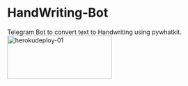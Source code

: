 # HandWriting-Bot
Telegram Bot to convert text to Handwriting using pywhatkit. 
<a href="https://heroku.com/deploy?template= https://heroku.com/deploy?template=https://github.com/AkramSanghar/HandWriting-Bot">
    <img src="https://github.com/nikhileashy/justfor_testing/blob/main/herokudeploy-01-cropped.svg" alt="herokudeploy-01" border="0" height="100" width="240"></a>
</p>
